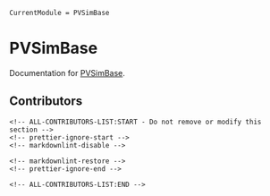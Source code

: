 ```@meta
CurrentModule = PVSimBase
```

# PVSimBase

Documentation for [PVSimBase](https://github.com/PVSMC/PVSimBase.jl).

## Contributors

```@raw html
<!-- ALL-CONTRIBUTORS-LIST:START - Do not remove or modify this section -->
<!-- prettier-ignore-start -->
<!-- markdownlint-disable -->

<!-- markdownlint-restore -->
<!-- prettier-ignore-end -->

<!-- ALL-CONTRIBUTORS-LIST:END -->
```
